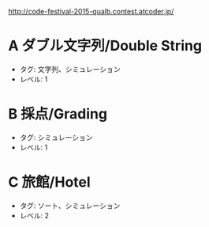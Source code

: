 http://code-festival-2015-qualb.contest.atcoder.jp/
# A ダブル文字列/Double String

- タグ: 文字列、シミュレーション
- レベル: 1

# B 採点/Grading

- タグ: シミュレーション
- レベル: 1

# C 旅館/Hotel

- タグ: ソート、シミュレーション
- レベル: 2
